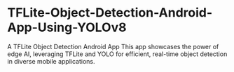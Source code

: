 # TFLite-Object-Detection-Android-App-Using-YOLOv8
A TFLite Object Detection Android App This app showcases the power of edge AI, leveraging TFLite and YOLO for efficient, real-time object detection in diverse mobile applications.
